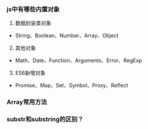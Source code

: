 ### js中有哪些内置对象

1. 数据封装类对象

- String、Boolean、Number、Array、Object

2. 其他对象

- Math、Date、Function、Arguments、Error、RegExp

3. ES6新增对象

- Promise、Map、Set、Symbol、Proxy、Reflect

### Array常用方法

### substr和substring的区别？